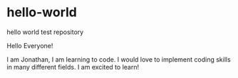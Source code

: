 # hello-world
hello world test repository

Hello Everyone!

I am Jonathan, I am learning to code. I would love to implement coding skills in many different fields.
I am excited to learn!
